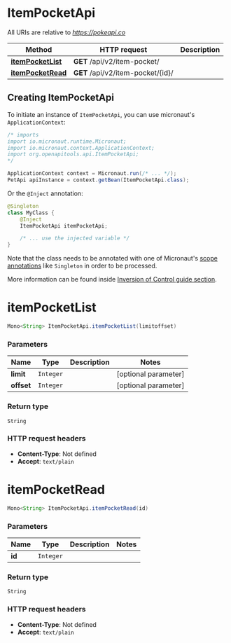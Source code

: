 # ItemPocketApi

All URIs are relative to *https://pokeapi.co*

| Method | HTTP request | Description |
|------------- | ------------- | -------------|
| [**itemPocketList**](ItemPocketApi.md#itemPocketList) | **GET** /api/v2/item-pocket/ |  |
| [**itemPocketRead**](ItemPocketApi.md#itemPocketRead) | **GET** /api/v2/item-pocket/{id}/ |  |


## Creating ItemPocketApi

To initiate an instance of `ItemPocketApi`, you can use micronaut's `ApplicationContext`:
```java
/* imports
import io.micronaut.runtime.Micronaut;
import io.micronaut.context.ApplicationContext;
import org.openapitools.api.ItemPocketApi;
*/

ApplicationContext context = Micronaut.run(/* ... */);
PetApi apiInstance = context.getBean(ItemPocketApi.class);
```

Or the `@Inject` annotation:
```java
@Singleton
class MyClass {
    @Inject
    ItemPocketApi itemPocketApi;

    /* ... use the injected variable */
}
```
Note that the class needs to be annotated with one of Micronaut's [scope annotations](https://docs.micronaut.io/latest/guide/#scopes) like `Singleton` in order to be processed.

More information can be found inside [Inversion of Control guide section](https://docs.micronaut.io/latest/guide/#ioc).

<a id="itemPocketList"></a>
# **itemPocketList**
```java
Mono<String> ItemPocketApi.itemPocketList(limitoffset)
```



### Parameters
| Name | Type | Description  | Notes |
|------------- | ------------- | ------------- | -------------|
| **limit** | `Integer`|  | [optional parameter] |
| **offset** | `Integer`|  | [optional parameter] |


### Return type
`String`



### HTTP request headers
 - **Content-Type**: Not defined
 - **Accept**: `text/plain`

<a id="itemPocketRead"></a>
# **itemPocketRead**
```java
Mono<String> ItemPocketApi.itemPocketRead(id)
```



### Parameters
| Name | Type | Description  | Notes |
|------------- | ------------- | ------------- | -------------|
| **id** | `Integer`|  | |


### Return type
`String`



### HTTP request headers
 - **Content-Type**: Not defined
 - **Accept**: `text/plain`

